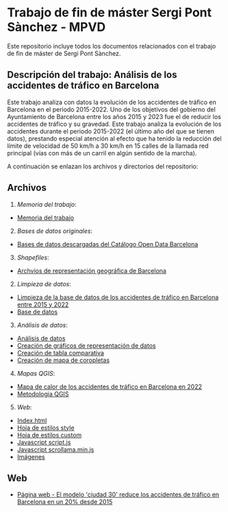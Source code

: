 # Trabajo de fin de máster Sergi Pont Sànchez - MPVD

Este repositorio incluye todos los documentos relacionados con el trabajo de fin de máster de Sergi Pont Sànchez.

## Descripción del trabajo: Análisis de los accidentes de tráfico en Barcelona

Este trabajo analiza con datos la evolución de los accidentes de tráfico en Barcelona en el periodo 2015-2022.
Uno de los objetivos del gobierno del Ayuntamiento de Barcelona entre los años 2015 y 2023 fue el de reducir los accidentes de tráfico y su gravedad. Este trabajo analiza la evolución de los accidentes durante el periodo 2015-2022 (el último año del que se tienen datos), prestando especial atención al efecto que ha tenido la reducción del límite de velocidad de 50 km/h a 30 km/h en 15 calles de la llamada red principal (vías con más de un carril en algún sentido de la marcha).
 
A continuación se enlazan los archivos y directorios del repositorio:
 
## Archivos

1. *Memoria del trabajo*:
- [Memoria del trabajo](memoria_tfm.md)

2. *Bases de datos originales*:
- [Bases de datos descargadas del Catálogo Open Data Barcelona](datasets_accidentes)

3. *Shapefiles*:
- [Archvios de representación geográfica de Barcelona](shapefiles_bcn)

2. *Limpieza de datos*:
- [Limpieza de la base de datos de los accidentes de tráfico en Barcelona entre 2015 y 2022](datasets_accidentes/limpieza_datos_accidentes.ipynb)
- [Base de datos](datasets_accidentes/datos_accidentes.csv)

3. *Análisis de datos*:
- [Análisis de datos](analisis_visualizacion_datos_r/analisis_datos_r.Rmd)
- [Creación de gráficos de representación de datos](analisis_visualizacion_datos_r/representacion_datos_r.Rmd)
- [Creación de tabla comparativa](analisis_visualizacion_datos_r/tabla_variacion_accidentes.Rmd)
- [Creación de mapa de coropletas](analisis_visualizacion_datos_r/mapa_diferencia_accidentes.Rmd)

4. *Mapas QGIS*:
- [Mapa de calor de los accidentes de tráfico en Barcelona en 2022](mapas_qgis/mapa_calor.qgz)
- [Metodologia QGIS](mapas_qgis/metodologia_qgis.md)

5. *Web*:
- [Index.html](docs/index.html)
- [Hoja de estilos style](docs/style.css)
- [Hoja de estilos custom](docs/custom.css)
- [Javascript script.js](docs/script.js)
- [Javascript scrollama.min.js](docs/scrollama.min.js)
- [Imágenes](img)

## Web
- [Página web - El modelo 'ciudad 30' reduce los accidentes de tráfico en Barcelona en un 20% desde 2015](https://mpvdes.github.io/2022-2023-tfm-spontsanchez/)